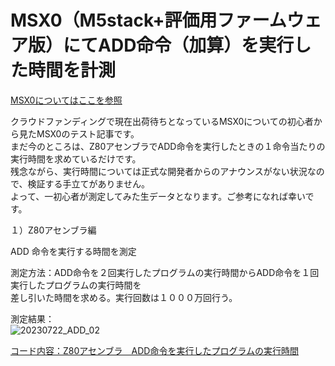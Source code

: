 # MSX0（M5stack+評価用ファームウェア版）にてADD命令（加算）を実行した時間を計測  
  
[MSX0についてはここを参照](https://ascii.jp/elem/000/004/126/4126402/)  

クラウドファンディングで現在出荷待ちとなっているMSX0についての初心者から見たMSX0のテスト記事です。  
まだ今のところは、Z80アセンブラでADD命令を実行したときの１命令当たりの実行時間を求めているだけです。  
残念ながら、実行時間については正式な開発者からのアナウンスがない状況なので、検証する手立てがありません。  
よって、一初心者が測定してみた生データとなります。ご参考になれば幸いです。  

１）Z80アセンブラ編  

ADD 命令を実行する時間を測定  

測定方法：ADD命令を２回実行したプログラムの実行時間からADD命令を１回実行したプログラムの実行時間を  
差し引いた時間を求める。実行回数は１０００万回行う。  
  
測定結果：  
![20230722_ADD_02](https://github.com/MIN0/test_MSX0_ADD/assets/2537346/1d431b08-a41a-4222-ba7a-4ebe6f54bfbf)

  
[コード内容：Z80アセンブラ　ADD命令を実行したプログラムの実行時間](test14HA.asm)  
